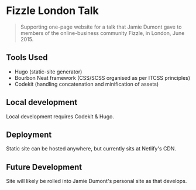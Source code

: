 # Fizzle London Talk
> Supporting one-page website for a talk that Jamie Dumont gave to members of the online-business community Fizzle, in London, June 2015.

## Tools Used
- Hugo (static-site generator)
- Bourbon Neat framework (CSS/SCSS organised as per ITCSS principles)
- Codekit (handling concatenation and minification of assets)

## Local development
Local development requires Codekit & Hugo.

## Deployment
Static site can be hosted anywhere, but currently sits at Netlify's CDN.

## Future Development
Site will likely be rolled into Jamie Dumont's personal site as that develops.
